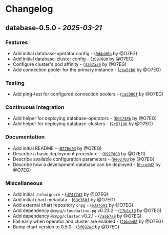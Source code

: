 # Changelog

## database-0.5.0 - *2025-03-21*

### Features

- Add initial database-operator config - ([`0d4dd0b`](https://github.com/eaasi/helm-charts/commit/0d4dd0bcccf8e8010ed9065b0171dfd3732dca40) by @O7EG)
- Add initial database-cluster config - ([`369788b`](https://github.com/eaasi/helm-charts/commit/369788bf7026f57c2d3f00109bdcc9e9658ec599) by @O7EG)
- Configure cluster's pod affinity - ([`4367aa9`](https://github.com/eaasi/helm-charts/commit/4367aa97ac264deeb2821ecfb949943c7f93e0f1) by @O7EG)
- Add connection pooler for the primary instance - ([`cba5cb0`](https://github.com/eaasi/helm-charts/commit/cba5cb0a3b845f14e3de7a3581c96725a9162f0e) by @O7EG)

### Testing

- Add ping-test for configured connection poolers - ([`cad386f`](https://github.com/eaasi/helm-charts/commit/cad386fb82be42d34ef2f8bc37c77576a5f43b25) by @O7EG)

### Continuous Integration

- Add helper for deploying database-operators - ([`004748b`](https://github.com/eaasi/helm-charts/commit/004748bc1b11efed3b8f57c94debd48e1ac54d54) by @O7EG)
- Add helper for deploying database-clusters - ([`9c57108`](https://github.com/eaasi/helm-charts/commit/9c5710818b52528891b926134cb91d9d61736b26) by @O7EG)

### Documentation

- Add initial README - ([`0276d03`](https://github.com/eaasi/helm-charts/commit/0276d037e81a5af708a45d5945b8e1d777929249) by @O7EG)
- Describe a basic deployment procedure - ([`0927d89`](https://github.com/eaasi/helm-charts/commit/0927d89bc35afbd89f5f507311fd4bf4335e5668) by @O7EG)
- Describe available configuration parameters - ([`0e02703`](https://github.com/eaasi/helm-charts/commit/0e02703f223ec294b1bb2a90b7d06e0a870ede4d) by @O7EG)
- Describe how a development database can be deployed - ([`6cce9d2`](https://github.com/eaasi/helm-charts/commit/6cce9d2bc58a4344792b56e3d58fa1a5f622f463) by @O7EG)

### Miscellaneous

- Add initial `.helmignore` - ([`d7477d2`](https://github.com/eaasi/helm-charts/commit/d7477d260d46c770985df3e58d73728e6ad432ef) by @O7EG)
- Add initial chart metadata - ([`68c760f`](https://github.com/eaasi/helm-charts/commit/68c760fdbffd8043eb73183fc2991436474f64dc) by @O7EG)
- Add external chart repository `cnpg` - ([`e3a4591`](https://github.com/eaasi/helm-charts/commit/e3a45914489e1c394a2a2a2c1b332e49a768359a) by @O7EG)
- Add dependency `@cnpg/cloudnative-pg` v0.23.2 - ([`17b1cf9`](https://github.com/eaasi/helm-charts/commit/17b1cf93bd33c5a619198d599642be4521845fa7) by @O7EG)
- Add dependency `@cnpg/cluster` v0.2.1 - ([`7aa67a8`](https://github.com/eaasi/helm-charts/commit/7aa67a8f37cd0d306eaad3697792404600815c83) by @O7EG)
- Fail early when operator and cluster are enabled - ([`2bbde88`](https://github.com/eaasi/helm-charts/commit/2bbde881502ba5c025528e5b338461e8ad442f43) by @O7EG)
- Bump chart version to 0.5.0 - ([`5f692ed`](https://github.com/eaasi/helm-charts/commit/5f692ed519a36baf10981a03d635157202acbc41) by @O7EG)
